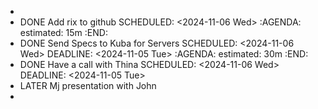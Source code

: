 -
- DONE Add rix to github
  SCHEDULED: <2024-11-06 Wed>
  :AGENDA:
  estimated: 15m
  :END:
- DONE Send Specs to Kuba for Servers
  SCHEDULED: <2024-11-06 Wed>
  DEADLINE: <2024-11-05 Tue>
  :AGENDA:
  estimated: 30m
  :END:
- DONE Have a call with Thina
  SCHEDULED: <2024-11-06 Wed>
  DEADLINE: <2024-11-05 Tue>
- LATER Mj presentation with John
-